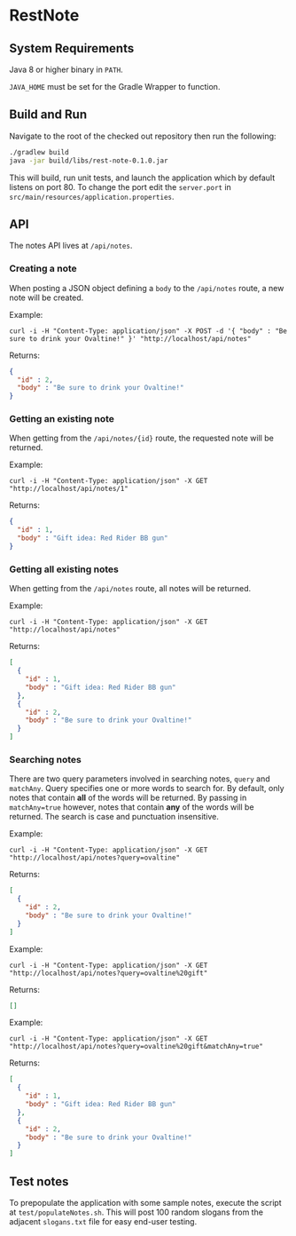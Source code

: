 # RestNote

## System Requirements

Java 8 or higher binary in `PATH`.

`JAVA_HOME` must be set for the Gradle Wrapper to function.

## Build and Run

Navigate to the root of the checked out repository then run the following:

```bash
./gradlew build
java -jar build/libs/rest-note-0.1.0.jar
```

This will build, run unit tests, and launch the application which by default listens on port 80. To change the port edit the `server.port` in `src/main/resources/application.properties`.

## API

The notes API lives at `/api/notes`.

### Creating a note

When posting a JSON object defining a `body` to the `/api/notes` route, a new note will be created.

Example:

```shell
curl -i -H "Content-Type: application/json" -X POST -d '{ "body" : "Be sure to drink your Ovaltine!" }' "http://localhost/api/notes"
```

Returns:

```json
{
  "id" : 2,
  "body" : "Be sure to drink your Ovaltine!"
}
```

### Getting an existing note

When getting from the `/api/notes/{id}` route, the requested note will be returned.

Example:

```shell
curl -i -H "Content-Type: application/json" -X GET "http://localhost/api/notes/1"
```

Returns:

```json
{
  "id" : 1,
  "body" : "Gift idea: Red Rider BB gun"
}
```

### Getting all existing notes

When getting from the `/api/notes` route, all notes will be returned.

Example:

```shell
curl -i -H "Content-Type: application/json" -X GET "http://localhost/api/notes"
```

Returns:

```json
[
  {
    "id" : 1,
    "body" : "Gift idea: Red Rider BB gun"
  },
  {
    "id" : 2,
    "body" : "Be sure to drink your Ovaltine!"
  }
]
```

### Searching notes

There are two query parameters involved in searching notes, `query` and `matchAny`. Query specifies one or more words to search for. By default, only notes that contain **all** of the words will be returned. By passing in `matchAny=true` however, notes that contain **any** of the words will be returned. The search is case and punctuation insensitive.

Example:

```shell
curl -i -H "Content-Type: application/json" -X GET "http://localhost/api/notes?query=ovaltine"
```

Returns:

```json
[
  {
    "id" : 2,
    "body" : "Be sure to drink your Ovaltine!"
  }
]
```

Example:

```shell
curl -i -H "Content-Type: application/json" -X GET "http://localhost/api/notes?query=ovaltine%20gift"
```

Returns:

```json
[]
```

Example:

```shell
curl -i -H "Content-Type: application/json" -X GET "http://localhost/api/notes?query=ovaltine%20gift&matchAny=true"
```

Returns:

```json
[
  {
    "id" : 1,
    "body" : "Gift idea: Red Rider BB gun"
  },
  {
    "id" : 2,
    "body" : "Be sure to drink your Ovaltine!"
  }
]
```

## Test notes

To prepopulate the application with some sample notes, execute the script at `test/populateNotes.sh`. This will post 100 random slogans from the adjacent `slogans.txt` file for easy end-user testing.

